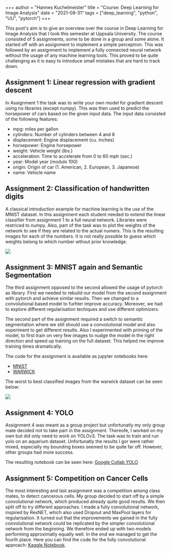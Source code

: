 +++
author = "Hannes Kuchelmeister"
title = "Course: Deep Learning for Image Analysis"
date = "2021-08-31"
tags = ["deep_learning", "python", "UU", "pytorch"]
+++

This post's aim is to give an overview over the course in Deep Learning for Image Analysis that I took this semester at Uppsala University. The course consisted of 5 assignments, some to be done in a group and some alone. It started off with an assignment to implement a simple perceptron. This was followed by an assignment to implement a fully connected neural network without the usage of any machine learning tools. This proved to be quite challenging as it is easy to introduce small mistakes that are hard to track down.

## Assignment 1: Linear regression with gradient descent

In Assignment 1 the task was to write your own model for gradient descent using no libraries (except numpy). This was then used to predict the horsepower of cars based on the given input data.
The input data consisted of the following features:

* mpg: miles per gallon
* cylinders: Number of cylinders between 4 and 8
* displacement: Engine displacement (cu. inches)
* horsepower: Engine horsepower
* weight: Vehicle weight (lbs.)
* acceleration: Time to accelerate from 0 to 60 mph (sec.)
* year: Model year (modulo 100)
* origin: Origin of car (1. American, 2. European, 3. Japanese)
* name: Vehicle name


## Assignment 2: Classification of handwritten digits

A classical introduction example for machine learning is the use of the MNIST dataset. In this assignment each student needed to extend the linear classifier from assignment 1 to a full neural network. Libraries were restriced to numpy.
Also, part of the task was to plot the weights of the network to see if they are related to the actual numers. This is the resulting images for each of the numbers. It is not really possible to guess which weights belong to which number wthout prior knowledge.

![](/images/posts/deeplearning_image_analysis/weights_visualised.png)


## Assignment 3: MNIST again and Semantic Segmentation

The third assignment opposed to the second allowed the usage of pytorch as library. First we needed to rebuild our model from the second assignment with pytorch and achieve similar results. Then we changed to a convolutional based model to furhter improve accuracy. 
Moreover, we had to explore different regularisation techiques and use different optimizers.

The second part of the assignment required a switch to semantic segmentation where we still should use a convolutional model and also experiment to get different results.
Also I experimented with priming of the model, to first train on very few images to nudge the model in the right direction and speed up training on the full dataset. This helped me improve training times dramatically.

The code for the assignment is available as jupyter notebooks here:

* [MNIST](https://www.kaggle.com/haku6695/uu-dlia-assignment-3-mnist)
* [WARWICK](https://www.kaggle.com/haku6695/uu-dlia-assignment-3-warwick)

The worst to best classified images from the warwick dataset can be seen below:

![](/images/posts/deeplearning_image_analysis/warwick_worst_to_best.png)




## Assignment 4: YOLO

Assignment 4 was meant as a group project but unfortunatly my only group mate decided not to take part in the assignment. Thereofe, I worked on my own but did only need to work on YOLOv3.
The task was to train and run yolo on an aquarium dataset. Unfortunatly the results I gor were rather mixed, especially my bounding boxes seemed to be quite far off. However, other groups had more success.

The resulting notebook can be seen here:
[Google Collab YOLO](https://colab.research.google.com/drive/1Br_MpmGKOWWfEfFxN7A8u4iq2YRXS12H?usp=sharing)

## Assignment 5: Competition on Cancer Cells

The most interesting and last assignment was a competition among class mates, to detect cancerous cells.
My group decided to start off by a simple convolutional network, which produced already quite good results.
We then split off to try different approaches. I made a fully convolutional network, inspired by ResNET, which also used Dropout and MaxPool layers for regularisation.
It turned out that the improvements we gained in the fully convolutional network could be replicated by the simpler convolutional network from the beginning. We therefore ended up with two models performing approximatly equally well.
In the end we managed to get the fourth place.
Here you can find the code for the fully convolutional approach:
[Kaggle Notebook](https://www.kaggle.com/haku6695/uu-dlia-assignment-5-challange).

